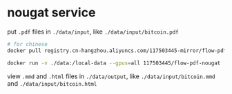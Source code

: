 # nougat service

put `.pdf` files in `./data/input`, like `./data/input/bitcoin.pdf`

```sh
# for chinese
docker pull registry.cn-hangzhou.aliyuncs.com/117503445-mirror/flow-pdf-nougat && docker image tag registry.cn-hangzhou.aliyuncs.com/117503445-mirror/flow-pdf-nougat 117503445/flow-pdf-nougat

docker run -v ./data:/local-data --gpus=all 117503445/flow-pdf-nougat
```

view `.mmd` and `.html` files in `./data/output`, like `./data/input/bitcoin.mmd` and `./data/input/bitcoin.html`
